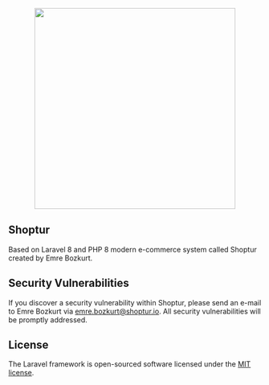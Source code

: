 <p align="center"><a href="https://shoptur.io" target="_blank"><img src="https://raw.githubusercontent.com/emre-bozkurt/shoptur_assets/master/logo-2x.png?token=AISTQCGZIQ4GQSGKNMSOO2DBT7WG4" width="400"></a></p>

## Shoptur

Based on Laravel 8 and PHP 8 modern e-commerce system called Shoptur created by Emre Bozkurt.

## Security Vulnerabilities

If you discover a security vulnerability within Shoptur, please send an e-mail to Emre Bozkurt via [emre.bozkurt@shoptur.io](mailto:emre.bozkurt@shoptur.com). All security vulnerabilities will be promptly addressed.

## License

The Laravel framework is open-sourced software licensed under the [MIT license](https://opensource.org/licenses/MIT).
